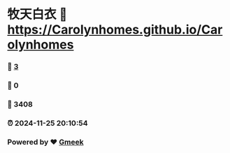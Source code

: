 # 牧天白衣 :link: https://Carolynhomes.github.io/Carolynhomes 
### :page_facing_up: [3](https://Carolynhomes.github.io/Carolynhomes/tag.html) 
### :speech_balloon: 0 
### :hibiscus: 3408 
### :alarm_clock: 2024-11-25 20:10:54 
### Powered by :heart: [Gmeek](https://github.com/Meekdai/Gmeek)
